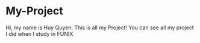 # My-Project
Hi, my name is Huy Quyen. This is all my Project!
You can see all my project I did when I study in FUNIX
